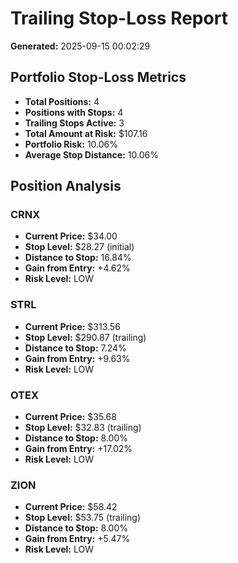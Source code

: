 # Trailing Stop-Loss Report

**Generated:** 2025-09-15 00:02:29

## Portfolio Stop-Loss Metrics

- **Total Positions:** 4
- **Positions with Stops:** 4
- **Trailing Stops Active:** 3
- **Total Amount at Risk:** $107.16
- **Portfolio Risk:** 10.06%
- **Average Stop Distance:** 10.06%

## Position Analysis

### CRNX
- **Current Price:** $34.00
- **Stop Level:** $28.27 (initial)
- **Distance to Stop:** 16.84%
- **Gain from Entry:** +4.62%
- **Risk Level:** LOW

### STRL
- **Current Price:** $313.56
- **Stop Level:** $290.87 (trailing)
- **Distance to Stop:** 7.24%
- **Gain from Entry:** +9.63%
- **Risk Level:** LOW

### OTEX
- **Current Price:** $35.68
- **Stop Level:** $32.83 (trailing)
- **Distance to Stop:** 8.00%
- **Gain from Entry:** +17.02%
- **Risk Level:** LOW

### ZION
- **Current Price:** $58.42
- **Stop Level:** $53.75 (trailing)
- **Distance to Stop:** 8.00%
- **Gain from Entry:** +5.47%
- **Risk Level:** LOW

